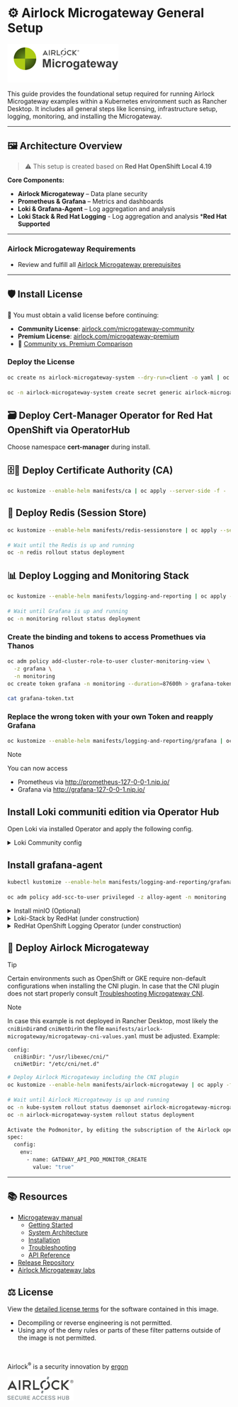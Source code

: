 # ⚙️ Airlock Microgateway General Setup

<p align="left">
  <img src="https://raw.githubusercontent.com/airlock/microgateway/main/media/Microgateway_Labeled_AlignRight.svg" alt="Microgateway Logo" width="250">
</p>

This guide provides the foundational setup required for running Airlock Microgateway examples within a Kubernetes environment such as Rancher Desktop. It includes all general steps like licensing, infrastructure setup, logging, monitoring, and installing the Microgateway.

---

## 🖼️ Architecture Overview
> ⚠️ This setup is created based on **Red Hat OpenShift Local 4.19**

**Core Components:**
- **Airlock Microgateway** – Data plane security
- **Prometheus & Grafana** – Metrics and dashboards
- **Loki & Grafana-Agent** – Log aggregation and analysis
- **Loki Stack & Red Hat Logging** - Log aggregation and analysis ***Red Hat Supported**

---

### Airlock Microgateway Requirements
- Review and fulfill all [Airlock Microgateway prerequisites](https://docs.airlock.com/microgateway/latest/#data/1660804711882.html)

---

## 🛡️ Install License

 📝 You must obtain a valid license before continuing:
 - **Community License**: [airlock.com/microgateway-community](https://airlock.com/en/microgateway-community)
 - **Premium License**: [airlock.com/microgateway-premium](https://airlock.com/en/microgateway-premium)
 - 📘 [Community vs. Premium Comparison](https://docs.airlock.com/microgateway/latest/#data/1675772882054.html)

### Deploy the License
```bash
oc create ns airlock-microgateway-system --dry-run=client -o yaml | oc apply -f -

oc -n airlock-microgateway-system create secret generic airlock-microgateway-license --from-file=microgateway-license.txt --dry-run=client -o yaml | oc apply -f -
```

## 🗃️ Deploy Cert-Manager Operator for Red Hat OpenShift via OperatorHub
Choose namespace **cert-manager** during install.

## 🗄️📜 Deploy Certificate Authority (CA)
```bash
oc kustomize --enable-helm manifests/ca | oc apply --server-side -f -
```

## 🔐 Deploy Redis (Session Store)
```bash
oc kustomize --enable-helm manifests/redis-sessionstore | oc apply --server-side -f -

# Wait until the Redis is up and running
oc -n redis rollout status deployment
```

## 📊 Deploy Logging and Monitoring Stack

```bash
oc kustomize --enable-helm manifests/logging-and-reporting | oc apply --server-side -f -

# Wait until Grafana is up and running
oc -n monitoring rollout status deployment
```

### Create the binding and tokens to access Promethues via Thanos
```bash
oc adm policy add-cluster-role-to-user cluster-monitoring-view \
  -z grafana \
  -n monitoring
oc create token grafana -n monitoring --duration=87600h > grafana-token.txt #valid for 10 years

cat grafana-token.txt 
```

### Replace the wrong token with your own Token and reapply Grafana
```bash
oc kustomize --enable-helm manifests/logging-and-reporting/grafana | oc apply --server-side -f -
```

> [!NOTE]
> You can now access
> * Prometheus via http://prometheus-127-0-0-1.nip.io/
> * Grafana via http://grafana-127-0-0-1.nip.io/

## Install Loki communiti edition via Operator Hub
Open Loki via installed Operator and apply the following config.

<details>
<summary>Loki Community config</summary>

```yaml
apiVersion: charts.example.com/v1alpha1
kind: Loki
metadata:
  name: loki-sample
  namespace: monitoring
  annotations:
    helm.sdk.operatorframework.io/install-disable-crds: 'true'
spec:
  global:
    clusterDomain: cluster.local
    dnsService: dns-default
    dnsNamespace: openshift-dns

  rbac:
    sccEnabled: true

  loki:
    auth_enabled: false
    commonConfig:
      replication_factor: 1
    storage:
      type: filesystem

  singleBinary:
    replicas: 1

  monitoring:
    dashboards:
      enabled: false
    servicemonitor:
      enabled: true
    lokiCanary:
      enabled: false
    rules:
      enabled: false
      alerting: false
    selfMonitoring:
      enabled: false
      grafanaAgent:
        installOperator: false

  test:
    enabled: false
```

Apply also the RBAC to grant Loki access:
```bash
kubectl kustomize --enable-helm manifests/logging-and-reporting/loki-community | kubectl apply --server-side -f -
```

</details>

## Install grafana-agent
```bash
kubectl kustomize --enable-helm manifests/logging-and-reporting/grafana-agent/ | kubectl apply --server-side -f -

oc adm policy add-scc-to-user privileged -z alloy-agent -n monitoring
```

<details>
<summary>Install minIO (Optional)</summary>

## Install minIO if you have no valid storage for Loki-Stack

> [!WARNING]  
> Please be aware of the minIO license which is maybe needed

```bash
oc kustomize --enable-helm manifests/logging-and-reporting/minio | oc apply --server-side -f -
```
Now create the bucket for Loki called loki
You can do it via minIO CLI (MC) of using the GUI of minIO which is active in this example, but not recommended.
Activate Port Forwading to gain access
```bash
oc -n minio port-forward svc/minio 9000:9000
```
Now you can access minIO GUI via your browser Open http://s3.airlock.local:9000 (make sure you have an valid DNS record)
Default user and password is minioadmin/minioadmin
</details>

<details>
<summary>Loki-Stack by RedHat (under construction)</summary>

### Install Loki Operator provided by Red Hat via OperatorHub *Untested

Keep the recommended default openshift-operators-redhat

In to be able to use LokiStack, we first have to create a secret for Loki to access minIO
```bash
oc kustomize --enable-helm manifests/logging-and-reporting/loki | oc apply --server-side -f -
```

### Create a token a for communication:
echo -n "supersecretlokitoken" > token
oc create secret generic my-loki-token \
  --from-file=token=token \
  -n openshift-logging

### Create Tenant Mapping Secret for Loki Gateway
```bash
oc apply -f manifests/logging-and-reporting/loki/loki-gateway-tenants-secret.yaml
```


Step-by-Step to Create a LokiStack
1. In the OpenShift Web Console:
Go to Operators > Installed Operators

Click on Loki Operator

Click on the LokiStack tab

Click Create LokiStack

2. Fill in the Fields:

<details>
<summary>example yaml:</summary>

```yaml
apiVersion: loki.grafana.com/v1
kind: LokiStack
metadata:
  name: logging-loki
  namespace: openshift-logging
  annotations:
    loki.grafana.com/gateway-tenant-secret-name: loki-gateway-tenants
spec:
  tenants:
    mode: static
  managementState: Managed
  limits:
    global:
      queries:
        queryTimeout: 3m
  storage:
    schemas:
      - effectiveDate: '2025-07-30'
        version: v13
    secret:eval $(crc oc-env)
      name: minio-loki-secret
      type: s3
      credentialMode: static
  hashRing:
    type: memberlist
  size: 1x.demo
  storageClassName: crc-csi-hostpath-provisioner

```
</details>
</details>

<details>
<summary>RedHat OpenShift Logging Operator (under construction)</summary>

## Install Red Hat OpenShift Logging Operator via OperatorHub *Untested

> [!WARNING]  
> Does not work without public signed certificate used in Loki Stack until skip TLS verify for Loki Stack or [RFE-2723](https://issues.redhat.com/browse/RFE-2723) is implemented


Keep the recommended default openshift-logging
and point the LogForwarder to loki which is the source in Grafana

```bash
oc kustomize --enable-helm manifests/logging-and-reporting/redhat-logger | oc apply --server-side -f -
```
Create ServiceAccount & Bind Roles:
```bash
oc create sa collector -n openshift-logging
oc adm policy add-cluster-role-to-user collect-application-logs system:serviceaccount:openshift-logging:collector
oc adm policy add-cluster-role-to-user collect-infrastructure-logs system:serviceaccount:openshift-logging:collector
oc adm policy add-cluster-role-to-user collect-audit-logs system:serviceaccount:openshift-logging:collector
oc adm policy add-cluster-role-to-user logging-collector-logs-writer system:serviceaccount:openshift-logging:collector -n openshift-logging
oc adm policy add-cluster-role-to-user loki-application-logs -z collector -n openshift-logging
```
oc create sa collector -n openshift-logging
oc adm policy add-cluster-role-to-user logging-collector-logs-writer -z collector -n openshift-logging
oc adm policy add-cluster-role-to-user collect-application-logs system:serviceaccount:openshift-logging:collector
oc adm policy add-cluster-role-to-user collect-infrastructure-logs system:serviceaccount:openshift-logging:collector
oc adm policy add-cluster-role-to-user collect-audit-logs system:serviceaccount:openshift-logging:collector


### Patch the CA issue for Loki, as the CA is not trusted
```bash
oc get secret logging-loki-signing-ca -n openshift-logging -o jsonpath='{.data.tls\.crt}' | base64 -d > loki-ca.crt
oc create secret generic my-loki-ca --from-file=ca-bundle.crt=loki-ca.crt -n openshift-logging
#oc annotate configmap loki-trusted-ca -n openshift-logging config.openshift.io/inject-trusted-cabundle="true" --overwrite
```


Step-by-Step to Create a ClusterLogForwarder
1. In the OpenShift Web Console:
Go to Operators > Installed Operators

Click on Red Hat OpenShift Logging Operator

Click on the Cluster Log Forwarder tab

Click Create ClusterLogForwarder

```yaml
apiVersion: observability.openshift.io/v1
kind: ClusterLogForwarder
metadata:
  name: logging-collector
  namespace: openshift-logging
spec:
  serviceAccount:
    name: collector
  outputs:
    - name: my-loki
      type: loki
      loki:
        url: https://logging-loki-gateway-http.openshift-logging.svc:8080/api/logs/v1/openshift-logging
        tenantKey: __tenant_id__
      tls:
        ca:
          secretName: my-loki-ca
          key: ca-bundle.crt
        insecureSkipVerify: true
  pipelines:
    - name: forward-all
      inputRefs:
        - application
        - infrastructure
        - audit
      outputRefs:
        - my-loki
```

Normal Loki community edition:
```yaml
apiVersion: observability.openshift.io/v1
kind: ClusterLogForwarder
metadata:
  name: logging-collector
  namespace: openshift-logging
spec:
  serviceAccount:
    name: collector
  outputs:
    - name: my-loki
      type: loki
      loki:
        url: http://loki-gateway.monitoring.svc:80/loki/api/v1/push
  pipelines:
    - name: forward-all
      inputRefs:
        - application
        - infrastructure
        - audit
      outputRefs:
        - my-loki
```
</details>

## 🚀 Deploy Airlock Microgateway
> [!TIP]
> Certain environments such as OpenShift or GKE require non-default configurations when installing the CNI plugin. In case that the CNI plugin does not start properly consult [Troubleshooting Microgateway CNI](https://docs.airlock.com/microgateway/latest/#data/1710781909882.html).

> [!NOTE]
> In case this example is not deployed in Rancher Desktop, most likely the `cniBinDir`and `cniNetDir`in the file `manifests/airlock-microgateway/microgateway-cni-values.yaml` must be adjusted.
> Example:
> ```
> config:
>   cniBinDir: "/usr/libexec/cni/"
>   cniNetDir: "/etc/cni/net.d"
> ```

```bash
# Deploy Airlock Microgateway including the CNI plugin
oc kustomize --enable-helm manifests/airlock-microgateway | oc apply -f -

# Wait until Airlock Microgateway is up and running
oc -n kube-system rollout status daemonset airlock-microgateway-microgateway-cni
oc -n airlock-microgateway-system rollout status deployment

Activate the Podmonitor, by editing the subscription of the Airlock operator:
spec:
  config:
    env:
      - name: GATEWAY_API_POD_MONITOR_CREATE
        value: "true"
```

---

## 📚 Resources

* [Microgateway manual](https://docs.airlock.com/microgateway/latest/)
  * [Getting Started](https://docs.airlock.com/microgateway/latest/#data/1660804708742.html)
  * [System Architecture](https://docs.airlock.com/microgateway/latest/#data/1660804709650.html)
  * [Installation](https://docs.airlock.com/microgateway/latest/#data/1660804708713.html)
  * [Troubleshooting](https://docs.airlock.com/microgateway/latest/#data/1659430054787.html)
  * [API Reference](https://docs.airlock.com/microgateway/latest/index/api/crds/index.html)
* [Release Repository](https://github.com/airlock/microgateway)
* [Airlock Microgateway labs](https://airlock.instruqt.com/pages/airlock-microgateway-labs)

## ⚖️ License
View the [detailed license terms](https://www.airlock.com/en/airlock-license) for the software contained in this image.
* Decompiling or reverse engineering is not permitted.
* Using any of the deny rules or parts of these filter patterns outside of the image is not permitted.

</details>
<br>

Airlock<sup>&#174;</sup> is a security innovation by [ergon](https://www.ergon.ch/en)

<!-- Airlock SAH Logo (different image for light/dark mode) -->
<a href="https://www.airlock.com/en/secure-access-hub/">
<picture>
    <source media="(prefers-color-scheme: dark)"
        srcset="https://raw.githubusercontent.com/airlock/microgateway/main/media/Airlock_Logo_Negative.png">
    <source media="(prefers-color-scheme: light)"
        srcset="https://raw.githubusercontent.com/airlock/microgateway/main/media/Airlock_Logo.png">
    <img alt="Airlock Secure Access Hub" src="https://raw.githubusercontent.com/airlock/microgateway/main/media/Airlock_Logo.png" width="150">
</picture>
</a>
